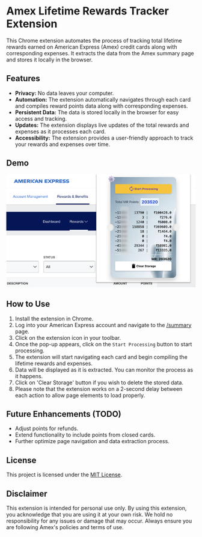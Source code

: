 # Amex Lifetime Rewards Tracker Extension
This Chrome extension automates the process of tracking total lifetime rewards earned on American Express (Amex) credit cards along with corresponding expenses. It extracts the data from the Amex summary page and stores it locally in the browser.

## Features
- **Privacy:** No data leaves your computer.
- **Automation:** The extension automatically navigates through each card and compiles reward points data along with corresponding expenses.
- **Persistent Data:** The data is stored locally in the browser for easy access and tracking.
- **Updates:** The extension displays live updates of the total rewards and expenses as it processes each card.
- **Accessibility:** The extension provides a user-friendly approach to track your rewards and expenses over time.

## Demo
![Demo Image](amex_lifetime_awards.png)

## How to Use
1. Install the extension in Chrome.
2. Log into your American Express account and navigate to the [/summary](https://global.americanexpress.com/rewards/summary) page.
3. Click on the extension icon in your toolbar.
4. Once the pop-up appears, click on the `Start Processing` button to start processing.
5. The extension will start navigating each card and begin compiling the lifetime rewards and expenses.
6. Data will be displayed as it is extracted. You can monitor the process as it happens.
7. Click on 'Clear Storage' button if you wish to delete the stored data.
8. Please note that the extension works on a 2-second delay between each action to allow page elements to load properly.

## Future Enhancements (TODO)
- Adjust points for refunds.
- Extend functionality to include points from closed cards.
- Further optimize page navigation and data extraction process.

## License

This project is licensed under the [MIT License](https://opensource.org/licenses/MIT).
 
## Disclaimer
This extension is intended for personal use only. By using this extension, you acknowledge that you are using it at your own risk. We hold no responsibility for any issues or damage that may occur. Always ensure you are following Amex's policies and terms of use.